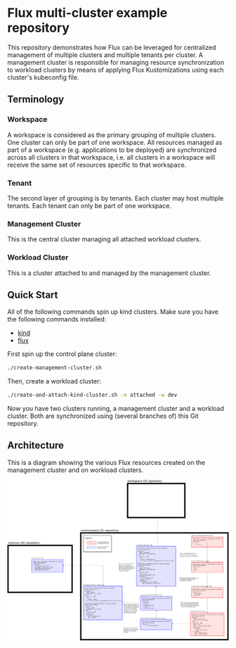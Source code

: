 # Flux multi-cluster example repository

This repository demonstrates how Flux can be leveraged for centralized management of multiple clusters and multiple tenants per cluster. A management cluster is responsible for managing resource synchronization to workload clusters by means of applying Flux Kustomizations using each cluster's kubeconfig file.

## Terminology

### Workspace

A workspace is considered as the primary grouping of multiple clusters. One cluster can only be part of one workspace. All resources managed as part of a workspace (e.g. applications to be deployed) are synchronized across all clusters in that workspace, i.e. all clusters in a workspace will receive the same set of resources specific to that workspace.

### Tenant

The second layer of grouping is by tenants. Each cluster may host multiple tenants. Each tenant can only be part of one workspace.

### Management Cluster

This is the central cluster managing all attached workload clusters.

### Workload Cluster

This is a cluster attached to and managed by the management cluster.

## Quick Start

All of the following commands spin up kind clusters. Make sure you have the following commands installed:

* [kind](https://kind.sigs.k8s.io/)
* [flux](https://fluxcd.io/docs/get-started/#install-the-flux-cli)

First spin up the control plane cluster:

```sh
./create-management-cluster.sh
```

Then, create a workload cluster:

```sh
./create-and-attach-kind-cluster.sh -n attached -w dev
```

Now you have two clusters running, a management cluster and a workload cluster. Both are synchronized using (several branches of) this Git repository.

## Architecture

This is a diagram showing the various Flux resources created on the management cluster and on workload clusters.

![architecture diagram](architecture.png)

### 
